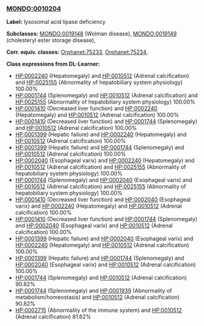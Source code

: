 
### [MONDO:0010204](http://purl.obolibrary.org/obo/MONDO_0010204)
**Label:** lysosomal acid lipase deficiency

**Subclasses:** [MONDO:0019148](http://purl.obolibrary.org/obo/MONDO_0019148) (Wolman disease), [MONDO:0019149](http://purl.obolibrary.org/obo/MONDO_0019149) (cholesteryl ester storage disease), 

**Corr. equiv. classes:** [Orphanet:75233](http://www.orpha.net/ORDO/Orphanet_75233), [Orphanet:75234](http://www.orpha.net/ORDO/Orphanet_75234), 

**Class expressions from DL-Learner:**

- [HP:0002240](http://purl.obolibrary.org/obo/HP_0002240) (Hepatomegaly) and [HP:0010512](http://purl.obolibrary.org/obo/HP_0010512) (Adrenal calcification) and [HP:0025155](http://purl.obolibrary.org/obo/HP_0025155) (Abnormality of hepatobiliary system physiology) 100.00%
- [HP:0001744](http://purl.obolibrary.org/obo/HP_0001744) (Splenomegaly) and [HP:0010512](http://purl.obolibrary.org/obo/HP_0010512) (Adrenal calcification) and [HP:0025155](http://purl.obolibrary.org/obo/HP_0025155) (Abnormality of hepatobiliary system physiology) 100.00%
- [HP:0001410](http://purl.obolibrary.org/obo/HP_0001410) (Decreased liver function) and [HP:0002240](http://purl.obolibrary.org/obo/HP_0002240) (Hepatomegaly) and [HP:0010512](http://purl.obolibrary.org/obo/HP_0010512) (Adrenal calcification) 100.00%
- [HP:0001410](http://purl.obolibrary.org/obo/HP_0001410) (Decreased liver function) and [HP:0001744](http://purl.obolibrary.org/obo/HP_0001744) (Splenomegaly) and [HP:0010512](http://purl.obolibrary.org/obo/HP_0010512) (Adrenal calcification) 100.00%
- [HP:0001399](http://purl.obolibrary.org/obo/HP_0001399) (Hepatic failure) and [HP:0002240](http://purl.obolibrary.org/obo/HP_0002240) (Hepatomegaly) and [HP:0010512](http://purl.obolibrary.org/obo/HP_0010512) (Adrenal calcification) 100.00%
- [HP:0001399](http://purl.obolibrary.org/obo/HP_0001399) (Hepatic failure) and [HP:0001744](http://purl.obolibrary.org/obo/HP_0001744) (Splenomegaly) and [HP:0010512](http://purl.obolibrary.org/obo/HP_0010512) (Adrenal calcification) 100.00%
- [HP:0002040](http://purl.obolibrary.org/obo/HP_0002040) (Esophageal varix) and [HP:0002240](http://purl.obolibrary.org/obo/HP_0002240) (Hepatomegaly) and [HP:0010512](http://purl.obolibrary.org/obo/HP_0010512) (Adrenal calcification) and [HP:0025155](http://purl.obolibrary.org/obo/HP_0025155) (Abnormality of hepatobiliary system physiology) 100.00%
- [HP:0001744](http://purl.obolibrary.org/obo/HP_0001744) (Splenomegaly) and [HP:0002040](http://purl.obolibrary.org/obo/HP_0002040) (Esophageal varix) and [HP:0010512](http://purl.obolibrary.org/obo/HP_0010512) (Adrenal calcification) and [HP:0025155](http://purl.obolibrary.org/obo/HP_0025155) (Abnormality of hepatobiliary system physiology) 100.00%
- [HP:0001410](http://purl.obolibrary.org/obo/HP_0001410) (Decreased liver function) and [HP:0002040](http://purl.obolibrary.org/obo/HP_0002040) (Esophageal varix) and [HP:0002240](http://purl.obolibrary.org/obo/HP_0002240) (Hepatomegaly) and [HP:0010512](http://purl.obolibrary.org/obo/HP_0010512) (Adrenal calcification) 100.00%
- [HP:0001410](http://purl.obolibrary.org/obo/HP_0001410) (Decreased liver function) and [HP:0001744](http://purl.obolibrary.org/obo/HP_0001744) (Splenomegaly) and [HP:0002040](http://purl.obolibrary.org/obo/HP_0002040) (Esophageal varix) and [HP:0010512](http://purl.obolibrary.org/obo/HP_0010512) (Adrenal calcification) 100.00%
- [HP:0001399](http://purl.obolibrary.org/obo/HP_0001399) (Hepatic failure) and [HP:0002040](http://purl.obolibrary.org/obo/HP_0002040) (Esophageal varix) and [HP:0002240](http://purl.obolibrary.org/obo/HP_0002240) (Hepatomegaly) and [HP:0010512](http://purl.obolibrary.org/obo/HP_0010512) (Adrenal calcification) 100.00%
- [HP:0001399](http://purl.obolibrary.org/obo/HP_0001399) (Hepatic failure) and [HP:0001744](http://purl.obolibrary.org/obo/HP_0001744) (Splenomegaly) and [HP:0002040](http://purl.obolibrary.org/obo/HP_0002040) (Esophageal varix) and [HP:0010512](http://purl.obolibrary.org/obo/HP_0010512) (Adrenal calcification) 100.00%
- [HP:0001744](http://purl.obolibrary.org/obo/HP_0001744) (Splenomegaly) and [HP:0010512](http://purl.obolibrary.org/obo/HP_0010512) (Adrenal calcification) 90.82%
- [HP:0001744](http://purl.obolibrary.org/obo/HP_0001744) (Splenomegaly) and [HP:0001939](http://purl.obolibrary.org/obo/HP_0001939) (Abnormality of metabolism/homeostasis) and [HP:0010512](http://purl.obolibrary.org/obo/HP_0010512) (Adrenal calcification) 90.82%
- [HP:0002715](http://purl.obolibrary.org/obo/HP_0002715) (Abnormality of the immune system) and [HP:0010512](http://purl.obolibrary.org/obo/HP_0010512) (Adrenal calcification) 81.62%


